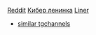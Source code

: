 [Reddit](https://www.reddit.com/)
[Кибер ленинка](https://cyberleninka.ru/) 
[Liner](https://getliner.com/main)

- [similar tgchannels](https://github.com/SocialLinks-IO/telegram-similar-channels)
